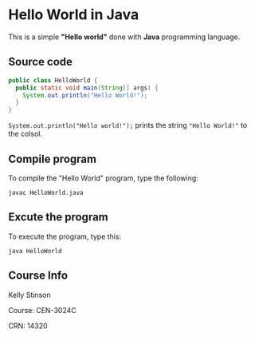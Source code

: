 # Hello World in Java

This is a simple **"Hello world"** done with **Java** programming language.

## Source code

```java
public class HelloWorld {
  public static void main(String[] args) {
    System.out.println("Hello World!");
  }
}
```

`System.out.println("Hello world!");` prints the string `"Hello World!"` to the colsol.

## Compile program

To compile the "Hello World" program, type the following:

```console
javac HelloWorld.java
```

## Excute the program

To execute the program, type this:

```console
java HelloWorld
```

## Course Info

Kelly Stinson

Course: CEN-3024C

CRN: 14320
